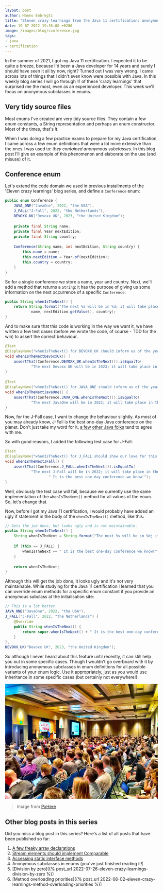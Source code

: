 ```yaml
---
layout: post
author: Hanno Embregts
title: "Eleven crazy learnings from the Java 11 certification: anonymous subclasses in enums (4/11)"
date: 19-07-2022 19:35:00 +0200
image: /images/blog/conference.jpg
tags: 
- java
- certification
---
```


In the summer of 2021, I got my Java 11 certification. I expected it to be quite a breeze, because I'd been a Java developer for 14 years and surely I should have seen it all by now, right? Turned out I was very wrong. I came across lots of things that I didn't even know were possible with Java. In this weekly blog series I will go through 11 of these 'crazy learnings' that surprised me the most, even as an experienced developer. This week we'll focus on anonymous subclasses in enums.

## Very tidy source files

Most enums I've created are very tidy source files. They contain a few enum constants, a String representation and perhaps an enum constructor. Most of the times, that's *it*.

When I was doing a few practice exams to prepare for my Java certification, I came across a few enum definitions that were a lot more extensive than the ones I was used to: *they contained anonymous subclasses*. In this blog post I'll give an example of this phenomenon and elaborate on the use (and misuse) of it.

## Conference enum

Let's extend the code domain we used in previous installments of the 'Eleven crazy learnings' blog series, and define a `Conference` enum:

```java
public enum Conference {
    JAVA_ONE("JavaOne", 2022, "the USA"),
    J_FALL("J-Fall", 2022, "the Netherlands"),
    DEVOXX_UK("Devoxx UK", 2023, "the United Kingdom");

    private final String name;
    private final Year nextEdition;
    private final String country;

    Conference(String name, int nextEdition, String country) {
        this.name = name;
        this.nextEdition = Year.of(nextEdition);
        this.country = country;
    }
}
```

So for a single conference we store a name, year and country.
Next, we'll add a method that returns a `String`: it has the purpose of giving us some information on the next occurrence of a specific `Conference`:

```java
public String whenIsTheNext() {
    return String.format("The next %s will be in %d; it will take place in %s.",
            name, nextEdition.getValue(), country);
}
```

And to make sure that this code is working in the way we want it, we have written a few test cases (before we wrote the code, of course - TDD for the win) to assert the correct behaviour.

```java
@Test
@DisplayName("whenIsTheNext() for DEVOXX_UK should inform us of the year and place of the next Devoxx UK")
void whenIsTheNextDevoxxUk() {
    assertThat(Conference.DEVOXX_UK.whenIsTheNext()).isEqualTo(
            "The next Devoxx UK will be in 2023; it will take place in the United Kingdom.");
}

@Test
@DisplayName("whenIsTheNext() for JAVA_ONE should inform us of the year and place of the next JavaOne")
void whenIsTheNextJavaOne() {
    assertThat(Conference.JAVA_ONE.whenIsTheNext()).isEqualTo(
            "The next JavaOne will be in 2022; it will take place in the USA.");
}
```

Now, for the J-Fall case, I want to change the behaviour slightly.
As most of you may already know, J-Fall is the best one-day Java conference on the planet.
Don't just take my word for it, [a few](https://twitter.com/hansolo_/status/786514484017950720?s=20&t=xOYqkjOJXAOzd7cN2ai5Wg) [other Java folks](https://twitter.com/KoTurk77/status/1456174204525686789?s=20&t=qVlzQ4QBNymS4Ex1R6vpPQ) tend to agree with me.

So with good reasons, I added the following test case for J-Fall:

```java
@Test
@DisplayName("whenIsTheNext() for J_FALL should show our love for this fantastic conference!")
void whenIsTheNextJFall() {
    assertThat(Conference.J_FALL.whenIsTheNext()).isEqualTo(
            "The next J-Fall will be in 2022; it will take place in the Netherlands." +
                    " It is the best one-day conference we know!");
}
```

Well, obviously the test case will fail, because we currently use the same implementation of the `whenIsTheNext()` method for all values of the enum. So, let's change that. 

Now, before I got my Java 11 certification, I would probably have added an ugly if statement in the body of the `whenIsTheNext()` method, like this:

```java
// Gets the job done, but looks ugly and is not maintainable.
public String whenIsTheNext() {
    String whenIsTheNext = String.format("The next %s will be in %d; it will take place in %s.", name, nextEdition.getValue(), country);
    
    if (this == J_FALL) {
        whenIsTheNext += " It is the best one-day conference we know!";
    }
    
    return whenIsTheNext;
}
```

Although this will get the job done, it looks ugly and it's not very maintainable.
While studying for the Java 11 certification I learned that you can override enum methods for a specific enum constant if you provide an anonymous subclass at the initialisation site:

```java
// This is a lot better.
JAVA_ONE("JavaOne", 2022, "the USA"),
J_FALL("J-Fall", 2022, "the Netherlands") {
    @Override
    public String whenIsTheNext() {
        return super.whenIsTheNext() + " It is the best one-day conference we know!";
    }
},
DEVOXX_UK("Devoxx UK", 2023, "the United Kingdom");
```

So although I never heard about this feature until recently, it can still help you out in some specific cases.
Though I wouldn't go overboard with it by introducing anonymous subclasses in enum definitions for all possible variants of your enum logic.
Use it appropriately, just as you would use inheritance in some specific cases (but certainly not everywhere!).

![Conference](/images/blog/conference.jpg)
> Image from <a href="https://pxhere.com/nl/photo/489447">PxHere</a>

## Other blog posts in this series

Did you miss a blog post in this series? Here's a list of all posts that have been published so far:

1. [A few freaky array declarations](/2022/06/28/eleven-crazy-learnings-initialising-arrays.html)
2. [Stream elements should implement Comparable](/2022/07/05/eleven-crazy-learnings-stream-elements-comparable.html)
3. [Accessing static interface methods](/2022/07/12/eleven-crazy-learnings-accessing-static-interface-methods.html)
4. Anonymous subclasses in enums (you've just finished reading it!)
5. [Division by zero]({% post_url 2022-07-26-eleven-crazy-learnings-division-by-zero %})
6. [Method overloading priorities]({% post_url 2022-08-02-eleven-crazy-learnings-method-overloading-priorities %})

